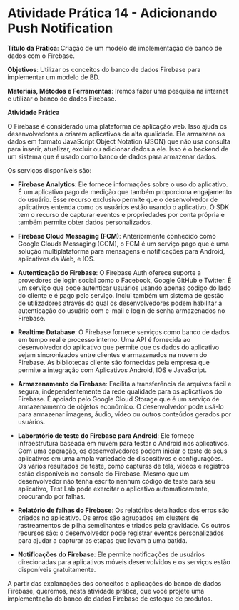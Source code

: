 # Atividade Prática 14 - Adicionando Push Notification

**Título da Prática**: Criação de um modelo de implementação de banco de dados com o Firebase.

**Objetivos**: Utilizar os conceitos do banco de dados Firebase para implementar um modelo de BD.

**Materiais, Métodos e Ferramentas**: Iremos fazer uma pesquisa na internet e utilizar o banco de dados Firebase.

**Atividade Prática**

O Firebase é considerado uma plataforma de aplicação web. Isso ajuda os desenvolvedores a criarem aplicativos de alta qualidade. Ele armazena os dados em formato JavaScript Object Notation (JSON) que não usa consulta para inserir, atualizar, excluir ou adicionar dados a ele. Isso é o backend de um sistema que é usado como banco de dados para armazenar dados.

Os serviços disponíveis são:

* **Firebase Analytics**: Ele fornece informações sobre o uso do aplicativo. É um aplicativo pago de medição que também proporciona engajamento do usuário. Esse recurso exclusivo permite que o desenvolvedor de aplicativos entenda como os usuários estão usando o aplicativo. O SDK tem o recurso de capturar eventos e propriedades por conta própria e também permite obter dados personalizados.

* **Firebase Cloud Messaging (FCM)**: Anteriormente conhecido como Google Clouds Messaging (GCM), o FCM é um serviço pago que é uma solução multiplataforma para mensagens e notificações para Android, aplicativos da Web, e IOS.

* **Autenticação do Firebase**: O Firebase Auth oferece suporte a provedores de login social como o Facebook, Google GitHub e Twitter. É um serviço que pode autenticar usuários usando apenas código do lado do cliente e é pago pelo serviço. Inclui também um sistema de gestão de utilizadores através do qual os desenvolvedores podem habilitar a autenticação do usuário com e-mail e login de senha armazenados no Firebase.

* **Realtime Database**: O Firebase fornece serviços como banco de dados em tempo real e processo interno. Uma API é fornecida ao desenvolvedor do aplicativo que permite que os dados do aplicativo sejam sincronizados entre clientes e armazenados na nuvem do Firebase. As bibliotecas cliente são fornecidas pela empresa que permite a integração com Aplicativos Android, IOS e JavaScript.

* **Armazenamento do Firebase**: Facilita a transferência de arquivos fácil e segura, independentemente da rede qualidade para os aplicativos do Firebase. É apoiado pelo Google Cloud Storage que é um serviço de armazenamento de objetos econômico. O desenvolvedor pode usá-lo para armazenar imagens, áudio, vídeo ou outros conteúdos gerados por usuários.

* **Laboratório de teste do Firebase para Android**: Ele fornece infraestrutura baseada em nuvem para testar o Android nos aplicativos. Com uma operação, os desenvolvedores podem iniciar o teste de seus aplicativos em uma ampla variedade de dispositivos e configurações. Os vários resultados de teste, como capturas de tela, vídeos e registros estão disponíveis no console do Firebase. Mesmo que um desenvolvedor não tenha escrito nenhum código de teste para seu aplicativo, Test Lab pode exercitar o aplicativo automaticamente, procurando por falhas.

* **Relatório de falhas do Firebase**: Os relatórios detalhados dos erros são criados no aplicativo. Os erros são agrupados em clusters de rastreamentos de pilha semelhantes e triados pela gravidade. Os outros recursos são: o desenvolvedor pode registrar eventos personalizados para ajudar a capturar as etapas que levam a uma batida.

* **Notificações do Firebase**: Ele permite notificações de usuários direcionadas para aplicativos móveis desenvolvidos e os serviços estão disponíveis gratuitamente.

A partir das explanações dos conceitos e aplicações do banco de dados Firebase, queremos, nesta atividade prática, que você projete uma implementação do banco de dados Firebase de estoque de produtos.